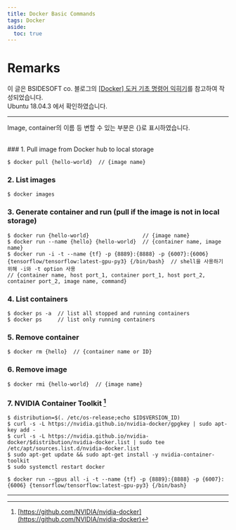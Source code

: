```yaml
---
title: Docker Basic Commands
tags: Docker
aside:
  toc: true
---
```


# Remarks
이 글은 BSIDESOFT co. 블로그의 [[Docker] 도커 기초 명령어 익히기](https://www.bsidesoft.com/?p=7851)를 참고하여 작성되었습니다. <br>
Ubuntu 18.04.3 에서 확인하였습니다.

<!--more-->

---

Image, container의 이름 등 변할 수 있는 부분은 {}로 표시하였습니다.

<br>
### 1. Pull image from Docker hub to local storage

    $ docker pull {hello-world}  // {image name}

### 2. List images

    $ docker images

### 3. Generate container and run (pull if the image is not in local storage)

    $ docker run {hello-world}                 // {image name}
    $ docker run --name {hello} {hello-world}  // {container name, image name}
    $ docker run -i -t --name {tf} -p {8889}:{8888} -p {6007}:{6006} {tensorflow/tensorflow:latest-gpu-py3} {/bin/bash}  // shell을 사용하기 위해 -i와 -t option 사용
    // {container name, host port_1, container port_1, host port_2, container port_2, image name, command}

### 4. List containers

    $ docker ps -a  // list all stopped and running containers
    $ docker ps     // list only running containers

### 5. Remove container

    $ docker rm {hello}  // {container name or ID}

### 6. Remove image

    $ docker rmi {hello-world}  // {image name}

### 7. NVIDIA Container Toolkit [^1]

    $ distribution=$(. /etc/os-release;echo $ID$VERSION_ID)
    $ curl -s -L https://nvidia.github.io/nvidia-docker/gpgkey | sudo apt-key add -
    $ curl -s -L https://nvidia.github.io/nvidia-docker/$distribution/nvidia-docker.list | sudo tee /etc/apt/sources.list.d/nvidia-docker.list
    $ sudo apt-get update && sudo apt-get install -y nvidia-container-toolkit
    $ sudo systemctl restart docker

    $ docker run --gpus all -i -t --name {tf} -p {8889}:{8888} -p {6007}:{6006} {tensorflow/tensorflow:latest-gpu-py3} {/bin/bash}

---

[^1]: [https://github.com/NVIDIA/nvidia-docker](https://github.com/NVIDIA/nvidia-docker)

